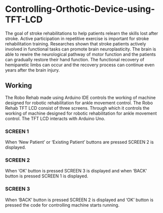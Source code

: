 # Controlling-Orthotic-Device-using-TFT-LCD
The goal of stroke rehabilitations to help patients relearn the skills 
lost after stroke. Active participation in repetitive exercise is 
important for stroke rehabilitation training. Researches shown that 
stroke patients actively involved in functional tasks can promote 
brain neuroplasticity. The brain is able to rewire the neurological 
pathway of motor function and the patients can gradually restore 
their hand function. The functional recovery of hemiparetic limbs 
can occur and the recovery process can continue even years after 
the brain injury.

## Working
The Robo Rehab made using Arduino IDE controls the working of machine 
designed for robotic rehabilitation for ankle movement control. The Robo Rehab TFT LCD consist of three screens. Through 
which it controls the working of machine designed for robotic 
rehabilitation for ankle movement control. The TFT LCD interacts 
with Arduino Uno.

### SCREEN 1  
When ‘New Patient’ or ‘Existing Patient’ buttons are pressed 
SCREEN 2 is displayed.

### SCREEN 2 
When ‘OK’ button is pressed SCREEN 3 is displayed and when 
‘BACK’ button is pressed SCREEN 1 is displayed.

### SCREEN 3 
When ‘BACK’ button is pressed SCREEN 2 is displayed and ‘OK’ 
button is pressed the code for controlling machine starts running. 
